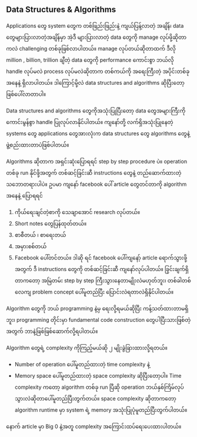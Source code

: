 ## Data Structures & Algorithms

Applications တွေ system တွေက တစ်ဖြည်းဖြည်းနဲ့ ကျယ်ပြန့်လာတဲ့ အချိန်၊ data တွေများပြားလာတဲ့အချိန်မှာ အဲ့ဒီ များပြားလာတဲ့ data တွေကို manage လုပ်ဖို့ဆိုတာကလဲ challenging တစ်ခုဖြစ်လာပါတယ်။ manage လုပ်တယ်ဆိုတာထက် ဒီလို million , billion, trillion ချီတဲ့ data တွေကို performance ကောင်းစွာ ဘယ်လို handle လုပ်မလဲ process လုပ်မလဲဆိုတာက တစ်ကယ်ကို အရေးကြီးတဲ့ အပိုင်းတစ်ခုအနေနဲ့ ရှိလာပါတယ်။ ဒါကြောင့်မို့လဲ data structures and algorithms ဆိုပြီးတော့ ဖြစ်ပေါ်လာတာပါ။

Data structures and algorithms တွေကိုအသုံးပြုပြီးတော့ data တွေအများကြီးကို ကောင်းမွန်စွာ handle ပြုလုပ်လာနိုင်ပါတယ်။ ကျနော်တို့ လက်ရှိအသုံးပြုနေတဲ့ systems တွေ applications တွေအားလုံးက data structures တွေ algorithms တွေနဲ့ ဖွဲ့စည်းထားတာပဲဖြစ်ပါတယ်။

Algorithms ဆိုတာက အရှင်းဆုံးပြောရရင် step by step procedure ပဲ။ operation တစ်ခု run နိုင်ဖို့အတွက် တစ်ဆင့်ခြင်းဆီ instructions တွေနဲ့ တည်ဆောက်ထားတဲ့ သဘောတရားပါပဲ။ ဥပမာ ကျနော် facebook ပေါ် article တွေတင်တာကို algorithm အနေနဲ့ ပြောရရင်

1.	ကိုယ်ရေးချင်တဲ့စာကို သေချာအောင် research လုပ်တယ်။
2.	Short notes တွေပြန်ထုတ်တယ်။
3.	စာစီတယ် ၊ စာရေးတယ်
4.	အမှားစစ်တယ်
5.	Facebook ပေါ်တင်တယ်။
ဒါဆို ရင် facebook ပေါ်ကျနော့် article ရောက်သွားဖို့ အတွက် ဒီ instructions တွေကို တစ်ဆင့်ခြင်းဆီ ကျနော်လုပ်ပါတယ်။ ခြွင်းချက်ရှိတာကတော့ အမြဲတမ်း step by step ကြီးသွားနေတာမျိုးလဲမဟုတ်ဘူး၊ တစ်ခါတစ်လေကျ problem concept ပေါ်မူတည်ပြီး ပြောင်းလဲရတာလဲရှိနိုင်ပါတယ်။

Algorithm တွေကို ဘယ် programming နဲ့မှ ရေးလို့ရမယ်ဆိုပြီး ကန့်သတ်ထားတာမရှိဘူး၊ programming တိုင်းမှာ fundamental code construction တွေပါပြီးသားဖြစ်တဲ့အတွက် ဘာနဲ့ဖြစ်ဖြစ်ဆောက်လို့ရပါတယ်။

Algorithm တွေရဲ့ complexity ကိုကြည့်မယ်ဆို ၂ မျိုးခွဲခြားထားလို့ရတယ်။
-	Number of operation ပေါ်မူတည်ထားတဲ့ time complexity နဲ့
-	Memory space ပေါ်မူတည်ထားတဲ့ space complexity ဆိုပြီးတော့ပါ။
Time complexity ကတော့ algorithm တစ်ခု run ပြီဆို operation ဘယ်နှစ်ကြိမ်လုပ်သွားလဲဆိုတာပေါ်မူတည်ပြီးတွက်တယ်။ space complexity ဆိုတာကတော့ algorithm runtime မှာ system ရဲ့ memory အသုံးပြုပုံမူတည်ပြီးတွက်ပါတယ်။

နောက် article မှာ Big 0 နဲ့အတူ complexity အကြောင်းထပ်ရေးပေးထားပါတယ်။
